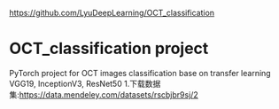 https://github.com/LyuDeepLearning/OCT_classification
# OCT_classification project
PyTorch project for OCT images classification base on transfer learning 
VGG19, InceptionV3, ResNet50
1.下载数据集:https://data.mendeley.com/datasets/rscbjbr9sj/2
